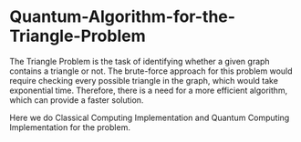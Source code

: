 # Quantum-Algorithm-for-the-Triangle-Problem
The Triangle Problem is the task of identifying whether a given graph contains a triangle or not. The brute-force approach for this problem would require checking every possible triangle in the graph, which would take exponential time. Therefore, there is a need for a more efficient algorithm, which can provide a faster solution.

Here we do Classical Computing Implementation and Quantum Computing Implementation for the problem.
